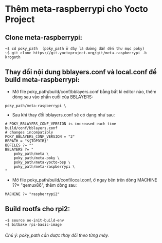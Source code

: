 # Thêm meta-raspberrypi cho Yocto Project

## Clone meta-raspberrypi:
```
~$ cd poky_path  (poky_path ở đây là đường dẫn đến thư mục poky)
~$ git clone https://git.yoctoproject.org/git/meta-raspberrypi -b krogoth
```

## Thay đổi nội dung bblayers.conf và local.conf để build meta-raspberrypi:

- Mở file poky_path/build/conf/bblayers.conf bằng bất kì editor nào, thêm dòng sau vào phần cuối của BBLAYERS:  
```
poky_path/meta-raspberrypi \
```

- Sau khi thay đổi bblayers.conf sẽ có dạng như sau:
```
# POKY_BBLAYERS_CONF_VERSION is increased each time build/conf/bblayers.conf
# changes incompatibly 
POKY_BBLAYERS_CONF_VERSION = "2"
BBPATH = "${TOPDIR}" 
BBFILES ?= "" 
BBLAYERS ?= " 
    poky_path/meta \
    poky_path/meta-poky \
    poky_path/meta-yocto-bsp \
    poky_path/meta-raspberrypi \
"
```

- Mở file poky_path/build/conf/local.conf, ở ngay bên trên dòng MACHINE ??= "qemux86", thêm dòng sau: 
```
MACHINE ?= "raspberrypi2"
```

## Build rootfs cho rpi2:
```
~$ source oe-init-build-env 
~$ bitbake rpi-basic-image
```
###### Chú ý:  poky_path cần được thay đổi theo từng máy.

